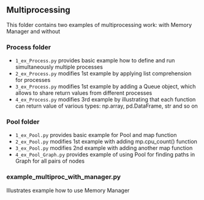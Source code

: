 ## Multiprocessing
This folder contains two examples of multiprocessing work: with Memory Manager and without


### Process folder
- `1_ex_Process.py` provides basic example how to define and run simultaneously multiple processes
- `2_ex_Process.py` modifies 1st example by applying list comprehension for processes
- `3_ex_Process.py` modifies 1st example by adding a Queue object, which allows to share return values from different processes
- `4_ex_Process.py` modifies 3rd example by illustrating that each function can return value of various types: np.array, pd.DataFrame, str and so on

### Pool folder
- `1_ex_Pool.py` provides basic example for Pool and map function 
- `2_ex_Pool.py` modifies 1st example with adding mp.cpu_count() function
- `3_ex_Pool.py` modifies 2nd example with adding another map function
- `4_ex_Pool_Graph.py` provides example of using Pool for finding paths in Graph for all pairs of nodes 

### example_multiproc_with_manager.py
Illustrates example how to use Memory Manager
